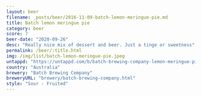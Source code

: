 ```yaml
---
layout: beer
filename: _posts/beer/2016-11-09-batch-lemon-meringue-pie.md
title: Batch lemon meringue pie
category: beer
score: 7
beer-date: "2020-09-26"
desc: "Really nice mix of dessert and beer. Just a tinge or sweetness"
permalink: /beer/:title.html
img: /img/list/batch-lemon-meringue-pie.jpeg
untappd: "https://untappd.com/b/batch-brewing-company-lemon-meringue-pie/3905794"
country: "Australia"
brewery: "Batch Brewing Company"
breweryURL: "brewery/batch-brewing-company.html"
style: "Sour - Fruited"
---
```

